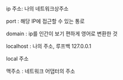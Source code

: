 ip 주소: 나의 네트워크상주소


port : 해당 IP에 접근할 수 있는 통로


domain : ip를 인간이 보기 편하게 영어로 변환한 것


localhost : 나의 주소, 루프백 127.0.0.1


local 주소


맥주소 : 네트워크 어댑터의 주소
